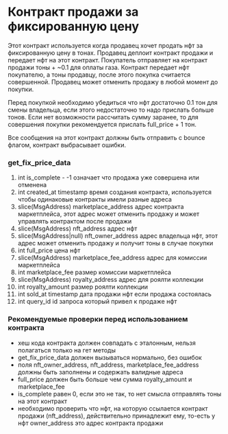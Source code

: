 
# Контракт продажи за фиксированную цену

Этот контракт используется когда продавец хочет продать нфт за фиксированную цену в тонах. Продавец деплоит контракт
продажи и передает нфт на этот контракт. Покупатель отправляет на контракт продажи тоны + ~0.1 для оплаты газа.
Контракт передает нфт покупателю, а тоны продавцу, после этого покупка считается совершенной. Продавец может отменить продажу
в любой момент до покупки.

Перед покупкой необходимо убедиться что нфт достаточно 0.1 тон для смены владельца, если этого недостаточно то надо прислать
больше тонов. Если нет возможности рассчитать сумму заранее, то для совершения покупки рекомендуется прислать full_price + 1 тон.

Все сообщения на этот контракт должны быть отправить с bounce флагом, контракт выбрасывает ошибки.

### get_fix_price_data
1. int is_complete - -1 означает что продажа уже совершена или отменена 
2. int created_at timestamp время создания контракта, используется чтобы одинаковые контракты имели разные адреса
3. slice(MsgAddress) marketplace_address адрес контракта маркетплейса, этот адрес может отменить продажу и может управлять контрактом после продажи
4. slice(MsgAddress) nft_address адрес нфт
5. slice(MsgAddress|null) nft_owner_address адрес владельца нфт, этот адрес может отменить продажу и получит тоны в случае покупки
6. int full_price цена нфт
7. slice(MsgAddress) marketplace_fee_address адрес для комиссии маркетплейса
8. int marketplace_fee размер комиссии маркетплейса
9. slice(MsgAddress) royalty_address адрес для роялти коллекции
10. int royalty_amount размер роялти коллекции
11. int sold_at timestamp дата продажи нфт если продажа состоялась
12. int query_id id запроса который привел к продаже нфт

### Рекомендуемые проверки перед использованием контракта

- хеш кода контракта должен совпадать с эталонным, нельзя полагаться только на гет методы
- get_fix_price_data должен вызываться нормально, без ошибок
- поля nft_owner_address, nft_address, marketplace_fee_address должны быть заполнены и содержать валидные адреса
- full_price должен быть больше чем сумма royalty_amount и marketplace_fee
- is_complete равен 0, если это не так, то нет смысла отправлять тоны на этот контракт
- необходимо проверить что нфт, на которую ссылается контракт продажи (nft_address), действительно принадлежит ему, то-есть у нфт owner_address это адрес контракта продажи
